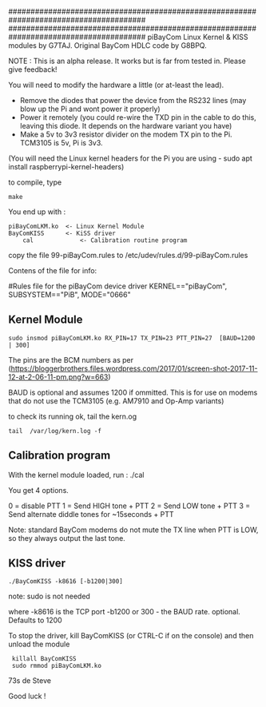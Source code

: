 #######################################################################################
#######################################################################################
piBayCom Linux Kernel & KISS modules by G7TAJ. Original BayCom HDLC code by G8BPQ.

NOTE : This is an alpha release. It works but is far from tested in. Please give feedback!


You will need to modify the hardware a little (or at-least the lead).

  * Remove the diodes that power the device from the RS232 lines (may blow up the Pi and wont power it properly)
  * Power it remotely (you could re-wire the TXD pin in the cable to do this, leaving this diode. It depends on the hardware variant you have)
  * Make a 5v to 3v3 resistor divider on the modem TX pin to the Pi. TCM3105 is 5v, Pi is 3v3.

(You will need the Linux kernel headers for the Pi you are using - sudo apt install raspberrypi-kernel-headers)

to compile, type

	make


You end up with :

	piBayComLKM.ko  <- Linux Kernel Module
	BayComKISS      <- KiSS driver 
        cal             <- Calibration routine program
	
copy the file 99-piBayCom.rules to /etc/udev/rules.d/99-piBayCom.rules


Contens of the file for info:

#Rules file for the piBayCom device driver
KERNEL=="piBayCom", SUBSYSTEM=="PiB", MODE="0666"




Kernel Module
-------------

	sudo insmod piBayComLKM.ko RX_PIN=17 TX_PIN=23 PTT_PIN=27  [BAUD=1200 | 300]


The pins are the BCM numbers as per (https://bloggerbrothers.files.wordpress.com/2017/01/screen-shot-2017-11-12-at-2-06-11-pm.png?w=663)

BAUD is optional and assumes 1200 if ommitted.
        This is for use on modems that do not use the TCM3105 (e.g. AM7910 and Op-Amp variants)


to check its running ok, tail the kern.og

	tail  /var/log/kern.log -f

Calibration program
-------------------

With the kernel module loaded, run :
        ./cal

You get 4 options.

 0 = disable PTT
 1 = Send HIGH tone + PTT
 2 = Send LOW tone + PTT
 3 = Send alternate diddle tones for ~15seconds + PTT

Note: standard BayCom modems do not mute the TX line when PTT is LOW, so they always output the last tone.


KISS driver
-----------

	./BayComKISS -k8616 [-b1200|300]

note: sudo is not needed

where -k8616 is the TCP port
      -b1200 or 300 - the BAUD rate. optional. Defaults to 1200

To stop the driver, kill BayComKISS (or CTRL-C if on the console) and then unload the module

	 killall BayComKISS
	 sudo rmmod piBayComLKM.ko


73s de Steve

Good luck !
